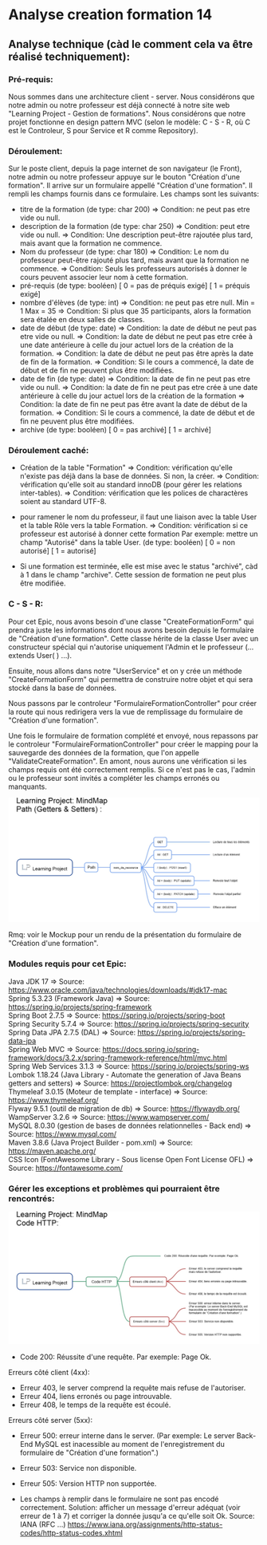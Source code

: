 # Analyse creation formation 14  
## Analyse technique (càd le comment cela va être réalisé techniquement):  
### Pré-requis:  
Nous sommes dans une architecture client - server.
Nous considérons que notre admin ou notre professeur est déjà connecté à notre site web "Learning Project - Gestion de formations".
Nous considérons que notre projet fonctionne en design pattern MVC (selon le modèle: C - S - R, où C est le Controleur, S pour Service et R comme Repository).

### Déroulement:
Sur le poste client, depuis la page internet de son navigateur (le Front), notre admin ou notre professeur appuye sur le bouton "Création d'une formation".
Il arrive sur un formulaire appellé "Création d'une formation".
Il rempli les champs fournis dans ce formulaire.
Les champs sont les suivants:
- titre de la formation (de type: char 200)
  => Condition: ne peut pas etre vide ou null.
- description de la formation (de type: char 250)
  => Condition: peut etre vide ou null.
  => Condition: Une description peut-être rajoutée plus tard, mais avant que la formation ne commence.
- Nom du professeur (de type: char 180)
  => Condition: Le nom du professeur peut-être rajouté plus tard, mais avant que la formation ne commence.
  => Condition: Seuls les professeurs autorisés à donner le cours peuvent associer leur nom à cette formation.
- pré-requis (de type: booléen) 
  [ 0 = pas de préquis exigé]
  [ 1 = préquis exigé]
- nombre d'élèves (de type: int)
  => Condition: ne peut pas etre null.
     Min = 1
     Max = 35
  => Condition: Si plus que 35 participants, alors la formation sera étalée en deux salles de classes.
- date de début (de type: date)
  => Condition: la date de début ne peut pas etre vide ou null.
  => Condition: la date de début ne peut pas etre crée à une date antérieure à celle du jour actuel lors de la création de la formation.
  => Condition: la date de début ne peut pas être après la date de fin de la formation.
  => Condition: Si le cours a commencé, la date de début et de fin ne peuvent plus être modifiées.
- date de fin (de type: date)
  => Condition: la date de fin ne peut pas etre vide ou null.
   => Condition: la date de fin ne peut pas etre crée à une date antérieure à celle du jour actuel lors de la création de la formation
  => Condition: la date de fin ne peut pas être avant la date de début de la formation.
  => Condition: Si le cours a commencé, la date de début et de fin ne peuvent plus être modifiées.
- archive (de type: booléen) 
  [ 0 = pas archivé]
  [ 1 = archivé]

### Déroulement caché:
- Création de la table "Formation"
  => Condition: vérification qu'elle n'existe pas déjà dans la base de données. Si non, la créer.
  => Condition: vérification qu'elle soit au standard innoDB (pour gérer les relations inter-tables).
  => Condition: vérification que les polices de charactères soient au standard UTF-8.

- pour ramener le nom du professeur, il faut une liaison avec la table User et la table Rôle vers la table Formation.
   => Condition: vérification si ce professeur est autorisé à donner cette formation
      Par exemple: mettre un champ "Autorisé" dans la table User. (de type: booléen) 
      [ 0 = non autorisé]
      [ 1 = autorisé]  

- Si une formation est terminée, elle est mise avec le status "archivé", càd à 1 dans le champ "archive".
Cette session de formation ne peut plus être modifiée.  





### C - S - R:  
Pour cet Epic, nous avons besoin d'une classe "CreateFormationForm" qui prendra juste les informations dont nous avons besoin depuis le formulaire de "Création d'une formation".
Cette classe hérite de la classe User avec un constructeur spécial qui n'autorise uniquement l'Admin et le professeur   (... extends User( ) ...).

Ensuite, nous allons dans notre "UserService" et on y crée un méthode "CreateFormationForm" qui permettra de construire notre objet et qui sera stocké dans la base de données.

Nous passons par le controleur "FormulaireFormationController" pour créer la route qui nous redirigera vers la vue de remplissage du formulaire de "Création d'une formation".  


Une fois le formulaire de formation complété et envoyé, nous repassons par le controleur "FormulaireFormationController" pour créer le mapping pour la sauvegarde des données de la formation, 
que  l'on appelle "ValidateCreateFormation".
En amont, nous aurons une vérification si les champs requis ont été correctement remplis. Si ce n'est pas le cas, l'admin ou le professeur sont invités a compléter les champs erronés ou manquants.  

![Visual display](https://github.com/corentingoo/Learning_project_group_2/blob/documentation-14-analyse-creation-formation/Docs/EPIC_create_formation/LProject%20_Formation%20_MindMap%20_Path%20_Fin.jpg)

Rmq: voir le Mockup pour un rendu de la présentation du formulaire de "Création d'une formation".



### Modules requis pour cet Epic:  
Java JDK 17  => Source: https://www.oracle.com/java/technologies/downloads/#jdk17-mac  
Spring 5.3.23 (Framework Java) => Source: https://spring.io/projects/spring-framework  
Spring Boot 2.7.5 => Source: https://spring.io/projects/spring-boot  
Spring Security 5.7.4 => Source: https://spring.io/projects/spring-security  
Spring Data JPA 2.7.5 (DAL) => Source: https://spring.io/projects/spring-data-jpa  
Spring Web MVC => Source: https://docs.spring.io/spring-framework/docs/3.2.x/spring-framework-reference/html/mvc.html  
Spring Web Services 3.1.3 => Source: https://spring.io/projects/spring-ws  
Lombok 1.18.24 (Java Library - Automate the generation of Java Beans getters and setters) => Source: https://projectlombok.org/changelog  
Thymeleaf 3.0.15 (Moteur de template - interface) => Source: https://www.thymeleaf.org/  
Flyway 9.5.1 (outil de migration de db) => Source: https://flywaydb.org/  
WampServer 3.2.6 => Source: https://www.wampserver.com/  
MySQL 8.0.30 (gestion de bases de données relationnelles - Back end) => Source: https://www.mysql.com/  
Maven 3.8.6 (Java Project Builder - pom.xml) => Source: https://maven.apache.org/  
CSS Icon (FontAwesome Library - Sous license Open Font License OFL) => Source: https://fontawesome.com/  





### Gérer les exceptions et problèmes qui pourraient être rencontrés:  
![Visual display](https://github.com/corentingoo/Learning_project_group_2/blob/documentation-14-analyse-creation-formation/Docs/EPIC_create_formation/LProject%20_Formation%20_MindMap%20_Code%20HTTP%20_Fin.jpg)

- Code 200: Réussite d'une requête. Par exemple: Page Ok.

Erreurs côté client (4xx):
- Erreur 403, le server comprend la requête mais refuse de l'autoriser.
- Erreur 404, liens erronés ou page introuvable.
- Erreur 408, le temps de la requête est écoulé.

Erreurs côté server (5xx):
- Erreur 500: erreur interne dans le server.
(Par exemple: Le server Back-End MySQL est inacessible au moment de l'enregistrement du formulaire de "Création d'une formation".)
- Erreur 503: Service non disponible.
- Erreur 505: Version HTTP non supportée.

- Les champs à remplir dans le formulaire ne sont pas encodé correctement. 
Solution: afficher un message d'erreur adéquat (voir erreur de 1 à 7) et corriger la donnée jusqu'a ce qu'elle soit Ok.
Source: IANA (RFC ...) https://www.iana.org/assignments/http-status-codes/http-status-codes.xhtml

